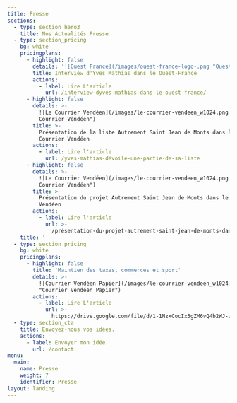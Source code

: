 ```yaml
---
title: Presse
sections:
  - type: section_hero3
    title: Nos Actualités Presse
  - type: section_pricing
    bg: white
    pricingplans:
      - highlight: false
        details: '![Ouest France](/images/ouest-france-logo-.png "Ouest France")'
        title: Interview d'Yves Mathias dans le Ouest-France
        actions:
          - label: Lire L'article
            url: /interview-dyves-mathias-dans-le-ouest-france/
      - highlight: false
        details: >-
          ![Le Courrier Vendéen](/images/le-courrier-vendeen_w1024.png "Le
          Courrier Vendéen")
        title: >-
          Présentation de la liste Autrement Saint Jean de Monts dans le
          Courrier Vendéen
        actions:
          - label: Lire l'article
            url: /yves-mathias-dévoile-une-partie-de-sa-liste
      - highlight: false
        details: >-
          ![Le Courrier Vendéen](/images/le-courrier-vendeen_w1024.png "Le
          Courrier Vendéen")
        title: >-
          Présentation du projet Autrement Saint Jean de Monts dans le Courrier
          Vendéen
        actions:
          - label: Lire l'article
            url: >-
              /présentation-du-projet-autrement-saint-jean-de-monts-dans-le-courrier-vendéen/
    title: ''
  - type: section_pricing
    bg: white
    pricingplans:
      - highlight: false
        title: 'Maintien des taxes, commerces et sport'
        details: >-
          ![Courrier Vendéen Papier](/images/le-courrier-vendeen_w1024.png
          "Courrier Vendéen Papier")
        actions:
          - label: Lire L'article
            url: >-
              https://drive.google.com/file/d/1-1NzxCocIx5gZM6vQ4b2WJ-zxxgRMc_a/view?usp=sharing
  - type: section_cta
    title: Envoyez-nous vos idées.
    actions:
      - label: Envoyer mon idée
        url: /contact
menu:
  main:
    name: Presse
    weight: 7
    identifier: Presse
layout: landing
---
```

